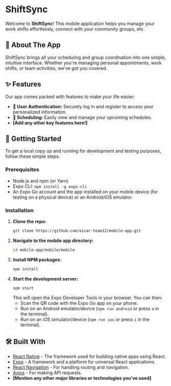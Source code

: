 # ShiftSync

Welcome to **ShiftSync**! This mobile application helps you manage your work shifts effortlessly, connect with your community groups, etc.

## 👋 About The App

ShiftSync brings all your scheduling and group coordination into one simple, intuitive interface. Whether you're managing personal appointments, work shifts, or team activities, we've got you covered.

## ✨ Features

Our app comes packed with features to make your life easier:

*   **👤 User Authentication:** Securely log in and register to access your personalized information.
*   **📅 Scheduling:** Easily view and manage your upcoming schedules.
*   **[Add any other key features here!]**

## 🚀 Getting Started

To get a local copy up and running for development and testing purposes, follow these simple steps.

### Prerequisites

*   Node.js and npm (or Yarn)
*   Expo CLI: `npm install -g expo-cli`
*   An Expo Go account and the app installed on your mobile device (for testing on a physical device) or an Android/iOS emulator.

### Installation

1.  **Clone the repo:**
    ```sh
    git clone https://github.com/oicar-team12/mobile-app.git
    ```
2.  **Navigate to the mobile app directory:**
    ```sh
    cd mobile-app/mobile/mobile
    ```
3.  **Install NPM packages:**
    ```sh
    npm install
    ```
4.  **Start the development server:**
    ```sh
    npm start
    ```
    This will open the Expo Developer Tools in your browser. You can then:
    *   Scan the QR code with the Expo Go app on your phone.
    *   Run on an Android emulator/device (`npm run android` or press `a` in the terminal).
    *   Run on an iOS simulator/device (`npm run ios` or press `i` in the terminal).

## 🛠️ Built With

*   [React Native](https://reactnative.dev/) - The framework used for building native apps using React.
*   [Expo](https://expo.dev/) - A framework and a platform for universal React applications.
*   [React Navigation](https://reactnavigation.org/) - For handling routing and navigation.
*   [Axios](https://axios-http.com/) - For making API requests.
*   **[Mention any other major libraries or technologies you've used]**